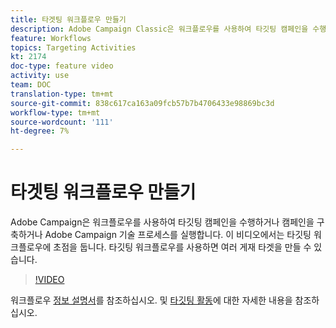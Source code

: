```yaml
---
title: 타겟팅 워크플로우 만들기
description: Adobe Campaign Classic은 워크플로우를 사용하여 타깃팅 캠페인을 수행하거나 캠페인을 구축하거나 Adobe Campaign 기술 프로세스를 실행합니다. 이 비디오에서는 타깃팅 워크플로우에 초점을 둡니다. 타깃팅 워크플로우를 사용하면 여러 게재 타겟을 만들 수 있습니다.
feature: Workflows
topics: Targeting Activities
kt: 2174
doc-type: feature video
activity: use
team: DOC
translation-type: tm+mt
source-git-commit: 838c617ca163a09fcb57b7b4706433e98869bc3d
workflow-type: tm+mt
source-wordcount: '111'
ht-degree: 7%

---
```



# 타겟팅 워크플로우 만들기

Adobe Campaign은 워크플로우를 사용하여 타깃팅 캠페인을 수행하거나 캠페인을 구축하거나 Adobe Campaign 기술 프로세스를 실행합니다. 이 비디오에서는 타깃팅 워크플로우에 초점을 둡니다. 타깃팅 워크플로우를 사용하면 여러 게재 타겟을 만들 수 있습니다.

>[!VIDEO](https://video.tv.adobe.com/v/25605?quality=12)

워크플로우 [정보 설명서](https://docs.adobe.com/content/help/en/campaign-classic/using/automating-with-workflows/introduction/about-workflows.html)를 참조하십시오.
및 [타깃팅 활동](https://docs.adobe.com/content/help/en/campaign-classic/using/automating-with-workflows/targeting-activities/about-targeting-activities.html)에 대한 자세한 내용을 참조하십시오.
